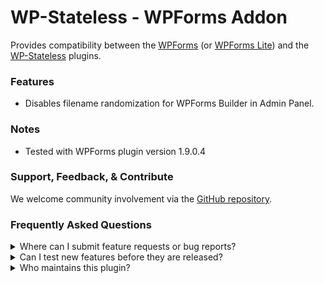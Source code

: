 # WP-Stateless - WPForms Addon

Provides compatibility between the [WPForms](https://wpforms.com/) (or [WPForms Lite](https://wordpress.org/plugins/wpforms-lite/)) and the [WP-Stateless](https://wordpress.org/plugins/wp-stateless/) plugins.

### Features

* Disables filename randomization for WPForms Builder in Admin Panel.

### Notes

* Tested with WPForms plugin version 1.9.0.4

### Support, Feedback, & Contribute

We welcome community involvement via the [GitHub repository](https://github.com/udx/wp-stateless-wpforms-addon).

### Frequently Asked Questions

<details>
<summary>Where can I submit feature requests or bug reports?</summary>

We encourage community feedback and discussion through issues on the [GitHub repository](https://github.com/udx/wp-stateless-wpforms-addon/issues).
</details>

<details>
<summary>Can I test new features before they are released?</summary>

To ensure new releases cause as little disruption as possible, we rely on early adopters who assist us by testing out new features before they are released. [Please contact us](https://udx.io/) if you are interested in becoming an early adopter.
</details>

<details>
<summary>Who maintains this plugin?</summary>

[UDX](https://udx.io/) maintains this plugin by continuing development through its own staff, reviewing pull requests, testing, and steering the overall release schedule. UDX is located in Durham, North Carolina, and provides WordPress engineering and hosting services to clients throughout the United States.
</details>

